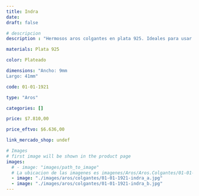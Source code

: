 ```yaml
---
title: Indra
date: 
draft: false

# descripcion
description : "Hermosos aros colgantes en plata 925. Ideales para usar todo el día."

materials: Plata 925

color: Plateado

dimensions: "Ancho: 9mm 
Largo: 41mm"

code: 01-01-1921

type: "Aros"

categories: []

price: $7.810,00

price_eftvo: $6.636,00

link_mercado_shop: undef

# Images
# first image will be shown in the product page
images:
  # - image: "images/path_to_image"
  # La ubicacion de las imagenes es imagenes/Aros/Aros.Colgantes/01-01-1921-indra
  - image: "./images/aros/colgantes/01-01-1921-indra_a.jpg"
  - image: "./images/aros/colgantes/01-01-1921-indra_b.jpg"
---
```

